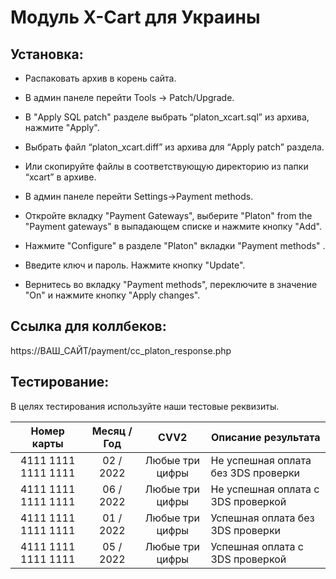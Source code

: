 # Модуль X-Cart для Украины

## Установка:

* Распаковать архив в корень сайта.

* В админ панеле перейти Tools → Patch/Upgrade.

* В "Apply SQL patch" разделе выбрать “platon_xcart.sql” из архива, нажмите "Apply".

* Выбрать файл “platon_xcart.diff” из архива для “Apply patch” раздела.

* Или скопируйте файлы в соответствующую директорию из папки “xcart” в архиве.

* В админ панеле перейти Settings->Payment methods.

* Откройте вкладку "Payment Gateways", выберите "Platon" from the "Payment gateways" в выпадающем списке и нажмите кнопку "Add".

* Нажмите "Configure" в разделе "Platon" вкладки "Payment methods" .

* Введите ключ и пароль. Нажмите кнопку "Update".

* Вернитесь во вкладку "Payment methods", переключите в значение "On" и нажмите кнопку "Apply changes".

## Ссылка для коллбеков:
https://ВАШ_САЙТ/payment/cc_platon_response.php

## Тестирование:
В целях тестирования используйте наши тестовые реквизиты.

| Номер карты  | Месяц / Год | CVV2 | Описание результата |
| :---:  | :---:  | :---:  | --- |
| 4111  1111  1111  1111 | 02 / 2022 | Любые три цифры | Не успешная оплата без 3DS проверки |
| 4111  1111  1111  1111 | 06 / 2022 | Любые три цифры | Не успешная оплата с 3DS проверкой |
| 4111  1111  1111  1111 | 01 / 2022 | Любые три цифры | Успешная оплата без 3DS проверки |
| 4111  1111  1111  1111 | 05 / 2022 | Любые три цифры | Успешная оплата с 3DS проверкой |
